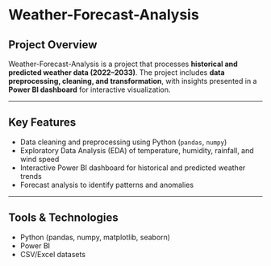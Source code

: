 

# Weather-Forecast-Analysis

## Project Overview
Weather-Forecast-Analysis is a project that processes **historical and predicted weather data (2022–2033)**. The project includes **data preprocessing, cleaning, and transformation**, with insights presented in a **Power BI dashboard** for interactive visualization.

---

## Key Features

- Data cleaning and preprocessing using Python (`pandas`, `numpy`)  
- Exploratory Data Analysis (EDA) of temperature, humidity, rainfall, and wind speed  
- Interactive Power BI dashboard for historical and predicted weather trends  
- Forecast analysis to identify patterns and anomalies  

---

## Tools & Technologies

- Python (pandas, numpy, matplotlib, seaborn)  
- Power BI  
- CSV/Excel datasets  



